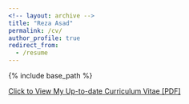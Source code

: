 ```yaml
---
<!-- layout: archive -->
title: "Reza Asad"
permalink: /cv/
author_profile: true
redirect_from:
  - /resume
---
```


{% include base_path %}

[Click to View My Up-to-date Curriculum Vitae [PDF]](http://reza-asad.github.io/files/reza_asad_cv.pdf)

<!-- <embed src="https://github.com/reza-asad/reza-asad.github.io/files/reza_asad_cv.pdf" width="650" height="1800" type='application/pdf'> -->
